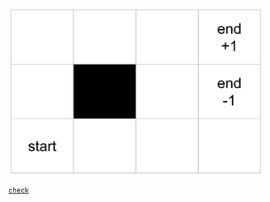 ![](https://raw.githubusercontent.com/zackq88/gridword-reinforcement-learning/main/grid%20map.png)

[check](https://towardsdatascience.com/reinforcement-learning-implement-grid-world-from-scratch-c5963765ebff)
